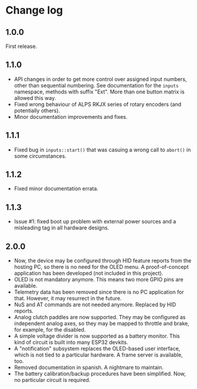 # Change log

## 1.0.0

First release.

## 1.1.0

- API changes in order to get more control over assigned input numbers, other than sequential numbering. See documentation for the `inputs` namespace, methods with suffix "Ext". More than one button matrix is allowed this way.
- Fixed wrong behaviour of ALPS RKJX series of rotary encoders (and potentially others).
- Minor documentation improvements and fixes.

## 1.1.1

- Fixed bug in `inputs::start()` that was casuing a wrong call to `abort()` in some circumstances.

## 1.1.2

- Fixed minor documentation errata.

## 1.1.3

- Issue #1: fixed boot up problem with external power sources and a misleading tag in all hardware designs.

## 2.0.0

- Now, the device may be configured through HID feature reports from the hosting PC, so there is no need for the OLED menu. A proof-of-concept application has been developed (not included in this project).
- OLED is not mandatory anymore. This means two more GPIO pins are available.
- Telemetry data has been removed since there is no PC application for that. However, it may resurrect in the future.
- NuS and AT commands are not needed anymore. Replaced by HID reports.
- Analog clutch paddles are now supported. They may be configured as independent analog axes, so they may be mapped to throttle and brake, for example, for the disabled.
- A simple voltage divider is now supported as a battery monitor. This kind of circuit is built into many ESP32 devkits.
- A "notification" subsystem replaces the OLED-based user interface, which is not tied to a particular hardware. A frame server is available, too.
- Removed documentation in spanish. A nightmare to maintain.
- The battery calibration/backup procedures have been simplified. Now, no particular circuit is required.
